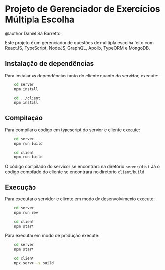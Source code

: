 # Projeto de Gerenciador de Exercícios Múltipla Escolha
@author Daniel Sá Barretto

Este projeto é um gerenciador de questões de múltipla escolha feito com ReactJS, TypeScript, NodeJS, GraphQL, Apollo, TypeORM e MongoDB.

## Instalação de dependências

Para instalar as dependências tanto do cliente quanto do servidor, execute:


```bash
    cd server
    npm install
```
```bash
    cd ../client
    npm install
```

## Compilação

Para compilar o código em typescript do servior e cliente execute:

```sh
    cd server
    npm run build
```
```bash
    cd client
    npm run build
```

O código compilado do servidor se encontrará na diretório ``server/dist``
Já o código compilado do cliente se encontrará no diretório ``client/build``


## Execução

Para executar o servidor e cliente em modo de desenvolvimento execute:

```bash
    cd server
    npm run dev
```
```bash
    cd client
    npm start
```

Para executar em modo de produção execute:

```bash
    cd server
    npm start
```

```bash
    cd client
    npx serve -s build
```